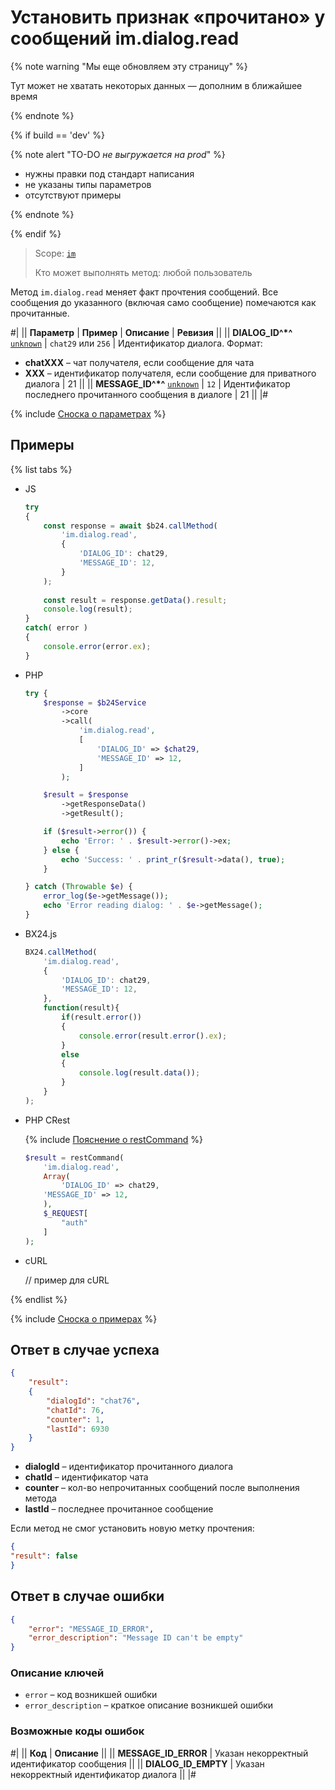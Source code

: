 # Установить признак «прочитано» у сообщений im.dialog.read

{% note warning "Мы еще обновляем эту страницу" %}

Тут может не хватать некоторых данных — дополним в ближайшее время

{% endnote %}

{% if build == 'dev' %}

{% note alert "TO-DO _не выгружается на prod_" %}

- нужны правки под стандарт написания
- не указаны типы параметров
- отсутствуют примеры

{% endnote %}

{% endif %}

> Scope: [`im`](../../scopes/permissions.md)
>
> Кто может выполнять метод: любой пользователь

Метод `im.dialog.read` меняет факт прочтения сообщений. Все сообщения до указанного (включая само сообщение) помечаются как прочитанные.

#|
|| **Параметр** | **Пример** | **Описание** | **Ревизия** ||
|| **DIALOG_ID^*^**
[`unknown`](../../data-types.md) | `chat29`
или
`256` | Идентификатор диалога. Формат:
- **chatXXX** – чат получателя, если сообщение для чата
- **XXX** – идентификатор получателя, если сообщение для приватного диалога | 21 ||
|| **MESSAGE_ID^*^**
[`unknown`](../../data-types.md) | `12` | Идентификатор последнего прочитанного сообщения в диалоге | 21 ||
|#

{% include [Сноска о параметрах](../../../_includes/required.md) %}

## Примеры 

{% list tabs %}

- JS


    ```js
    try
    {
    	const response = await $b24.callMethod(
    		'im.dialog.read',
    		{
    			'DIALOG_ID': chat29,
    			'MESSAGE_ID': 12,
    		}
    	);
    	
    	const result = response.getData().result;
    	console.log(result);
    }
    catch( error )
    {
    	console.error(error.ex);
    }
    ```

- PHP


    ```php
    try {
        $response = $b24Service
            ->core
            ->call(
                'im.dialog.read',
                [
                    'DIALOG_ID' => $chat29,
                    'MESSAGE_ID' => 12,
                ]
            );
    
        $result = $response
            ->getResponseData()
            ->getResult();
    
        if ($result->error()) {
            echo 'Error: ' . $result->error()->ex;
        } else {
            echo 'Success: ' . print_r($result->data(), true);
        }
    
    } catch (Throwable $e) {
        error_log($e->getMessage());
        echo 'Error reading dialog: ' . $e->getMessage();
    }
    ```

- BX24.js

    ```js
    BX24.callMethod(
        'im.dialog.read',
        {
            'DIALOG_ID': chat29,
            'MESSAGE_ID': 12,
        },
        function(result){
            if(result.error())
            {
                console.error(result.error().ex);
            }
            else
            {
                console.log(result.data());
            }
        }
    );
    ```

- PHP CRest

    {% include [Пояснение о restCommand](../_includes/rest-command.md) %}

    ```php
    $result = restCommand(
        'im.dialog.read',
        Array(
            'DIALOG_ID' => chat29,
        'MESSAGE_ID' => 12,
        ),
        $_REQUEST[
            "auth"
        ]
    );
    ```

- cURL

    // пример для cURL

{% endlist %}

{% include [Сноска о примерах](../../../_includes/examples.md) %}

## Ответ в случае успеха

```json
{
    "result":
    {
        "dialogId": "chat76",
        "chatId": 76,
        "counter": 1,
        "lastId": 6930
    }
}
```

- **dialogId** – идентификатор прочитанного диалога
- **chatId** – идентификатор чата
- **counter** – кол-во непрочитанных сообщений после выполнения метода
- **lastId** – последнее прочитанное сообщение

Если метод не смог установить новую метку прочтения:

```json
{
"result": false
}
```

## Ответ в случае ошибки

```json
{
    "error": "MESSAGE_ID_ERROR",
    "error_description": "Message ID can't be empty"
}
```

### Описание ключей

- `error` – код возникшей ошибки
- `error_description` – краткое описание возникшей ошибки

### Возможные коды ошибок

#|
|| **Код** | **Описание** ||
|| **MESSAGE_ID_ERROR** | Указан некорректный идентификатор сообщения ||
|| **DIALOG_ID_EMPTY** | Указан некорректный идентификатор диалога ||
|#